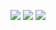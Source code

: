 
[![](https://github-profile-summary-cards.vercel.app/api/cards/profile-details?username=manbow1206&theme=nord_dark)](https://github.com/vn7n24fzkq/github-profile-summary-cards)
[![](https://github-profile-summary-cards.vercel.app/api/cards/productive-time?username=manbow1206&theme=nord_dark)](https://github.com/vn7n24fzkq/github-profile-summary-cards) 
[![](https://github-profile-summary-cards.vercel.app/api/cards/most-commit-language?username=manbow1206&theme=nord_dark)](https://github.com/vn7n24fzkq/github-profile-summary-cards)
